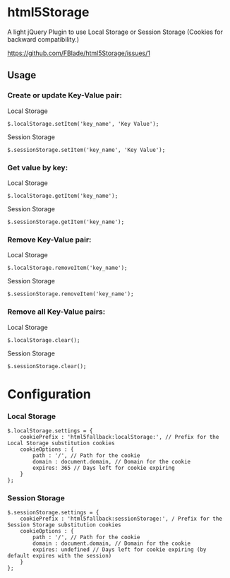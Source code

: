 # html5Storage
A light jQuery Plugin to use Local Storage or Session Storage (Cookies for backward compatibility.)

https://github.com/FBlade/html5Storage/issues/1

## Usage

### Create or update Key-Value pair:

Local Storage

    $.localStorage.setItem('key_name', 'Key Value');

Session Storage

    $.sessionStorage.setItem('key_name', 'Key Value');

### Get value by key:

Local Storage

    $.localStorage.getItem('key_name');

Session Storage

    $.sessionStorage.getItem('key_name');

### Remove Key-Value pair:

Local Storage

    $.localStorage.removeItem('key_name');

Session Storage

    $.sessionStorage.removeItem('key_name');

### Remove all Key-Value pairs:

Local Storage

    $.localStorage.clear();

Session Storage

    $.sessionStorage.clear();


# Configuration

### Local Storage

    $.localStorage.settings = {
        cookiePrefix : 'html5fallback:localStorage:', // Prefix for the Local Storage substitution cookies
        cookieOptions : {
            path : '/', // Path for the cookie
            domain : document.domain, // Domain for the cookie
            expires: 365 // Days left for cookie expiring
        }
    };


### Session Storage

    $.sessionStorage.settings = {
        cookiePrefix : 'html5fallback:sessionStorage:', / Prefix for the Session Storage substitution cookies
        cookieOptions : {
            path : '/', // Path for the cookie
            domain : document.domain, // Domain for the cookie
            expires: undefined // Days left for cookie expiring (by default expires with the session)
        }
    };
